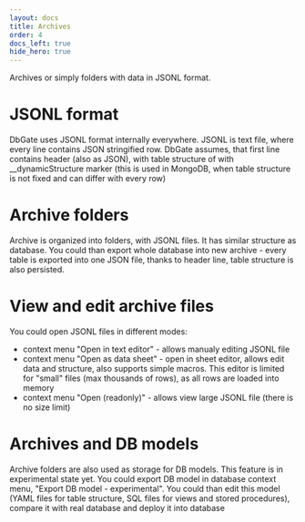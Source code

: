 ```yaml
---
layout: docs
title: Archives
order: 4
docs_left: true
hide_hero: true
---
```


Archives or simply folders with data in JSONL format.

# JSONL format
DbGate uses JSONL format internally everywhere. JSONL is text file, where every line contains JSON stringified row. DbGate assumes, that first line contains header (also as JSON), with table structure of with __dynamicStructure marker (this is used in MongoDB, when table structure is not fixed and can differ with every row)

# Archive folders
Archive is organized into folders, with JSONL files. It has similar structure as database. You could than export whole database into new archive - every table is exported into one JSON file, thanks to header line, table structure is also persisted.

# View and edit archive files
You could open JSONL files in different modes:
- context menu "Open in text editor" - allows manualy editing JSONL file
- context menu "Open as data sheet" - open in sheet editor, allows edit data and structure, also supports simple macros. This editor is limited for "small" files (max thousands of rows), as all rows are loaded into memory
- context menu "Open (readonly)" - allows view large JSONL file (there is no size limit)

# Archives and DB models
Archive folders are also used as storage for DB models. This feature is in experimental state yet. You could export DB model in database context menu, "Export DB model - experimental". You could than edit this model (YAML files for table structure, SQL files for views and stored procedures), compare it with real database and deploy it into database